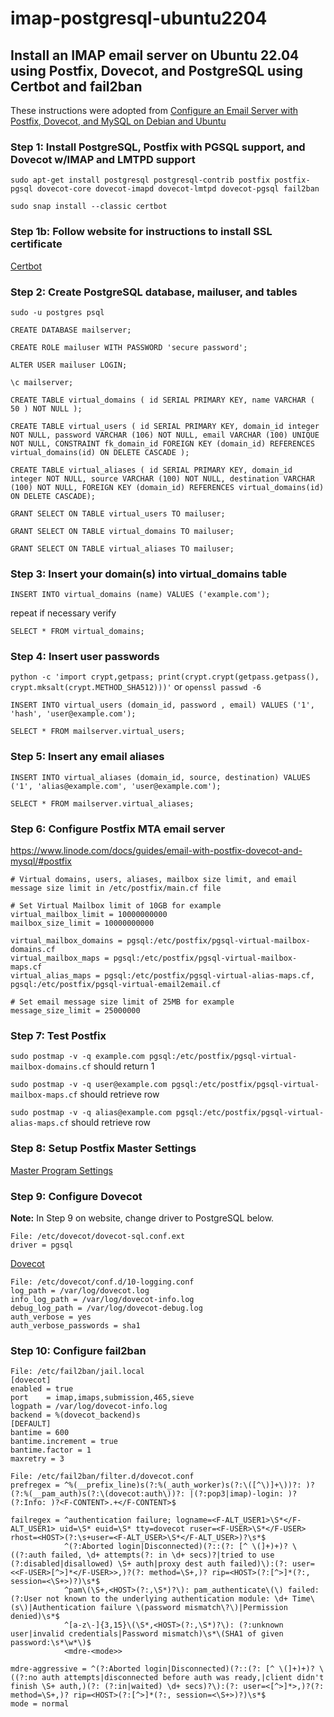 # imap-postgresql-ubuntu2204
## Install an IMAP email server on Ubuntu 22.04 using Postfix, Dovecot, and PostgreSQL using Certbot and fail2ban

These instructions were adopted from [Configure an Email Server with Postfix, Dovecot, and MySQL on Debian and Ubuntu](https://www.linode.com/docs/guides/email-with-postfix-dovecot-and-mysql/)

### Step 1: Install PostgreSQL, Postfix with PGSQL support, and Dovecot w/IMAP and LMTPD support

`sudo apt-get install postgresql postgresql-contrib postfix postfix-pgsql dovecot-core dovecot-imapd dovecot-lmtpd dovecot-pgsql fail2ban`

`sudo snap install --classic certbot`

### Step 1b: Follow website for instructions to install SSL certificate

[Certbot](https://certbot.eff.org/)

### Step 2: Create PostgreSQL database, mailuser, and tables

`sudo -u postgres psql`

`CREATE DATABASE mailserver;`

`CREATE ROLE mailuser WITH PASSWORD 'secure password';`

`ALTER USER mailuser LOGIN;`

`\c mailserver;`

`CREATE TABLE virtual_domains ( id SERIAL PRIMARY KEY, name VARCHAR ( 50 ) NOT NULL );`

`CREATE TABLE virtual_users ( id SERIAL PRIMARY KEY, domain_id integer NOT NULL, password VARCHAR (106) NOT NULL, email VARCHAR (100) UNIQUE NOT NULL, CONSTRAINT fk_domain_id FOREIGN KEY (domain_id) REFERENCES virtual_domains(id) ON DELETE CASCADE );`

`CREATE TABLE virtual_aliases ( id SERIAL PRIMARY KEY, domain_id integer NOT NULL, source VARCHAR (100) NOT NULL, destination VARCHAR (100) NOT NULL, FOREIGN KEY (domain_id) REFERENCES virtual_domains(id) ON DELETE CASCADE);`

`GRANT SELECT ON TABLE virtual_users TO mailuser;`

`GRANT SELECT ON TABLE virtual_domains TO mailuser;`

`GRANT SELECT ON TABLE virtual_aliases TO mailuser;`

### Step 3: Insert your domain(s) into virtual_domains table

`INSERT INTO virtual_domains (name) VALUES ('example.com');`

repeat if necessary
verify

`SELECT * FROM virtual_domains;`

### Step 4: Insert user passwords

`python -c 'import crypt,getpass; print(crypt.crypt(getpass.getpass(), crypt.mksalt(crypt.METHOD_SHA512)))'` or `openssl passwd -6`

`INSERT INTO virtual_users (domain_id, password , email) VALUES ('1', 'hash', 'user@example.com');`

`SELECT * FROM mailserver.virtual_users;`

### Step 5: Insert any email aliases

`INSERT INTO virtual_aliases (domain_id, source, destination) VALUES ('1', 'alias@example.com', 'user@example.com');`

`SELECT * FROM mailserver.virtual_aliases;`

### Step 6: Configure Postfix MTA email server

https://www.linode.com/docs/guides/email-with-postfix-dovecot-and-mysql/#postfix

```
# Virtual domains, users, aliases, mailbox size limit, and email message size limit in /etc/postfix/main.cf file

# Set Virtual Mailbox limit of 10GB for example
virtual_mailbox_limit = 10000000000
mailbox_size_limit = 10000000000

virtual_mailbox_domains = pgsql:/etc/postfix/pgsql-virtual-mailbox-domains.cf
virtual_mailbox_maps = pgsql:/etc/postfix/pgsql-virtual-mailbox-maps.cf
virtual_alias_maps = pgsql:/etc/postfix/pgsql-virtual-alias-maps.cf, pgsql:/etc/postfix/pgsql-virtual-email2email.cf

# Set email message size limit of 25MB for example
message_size_limit = 25000000
```

### Step 7: Test Postfix

`sudo postmap -v -q example.com pgsql:/etc/postfix/pgsql-virtual-mailbox-domains.cf`
should return 1

`sudo postmap -v -q user@example.com pgsql:/etc/postfix/pgsql-virtual-mailbox-maps.cf`
should retrieve row

`sudo postmap -v -q alias@example.com pgsql:/etc/postfix/pgsql-virtual-alias-maps.cf`
should retrieve row

### Step 8: Setup Postfix Master Settings

[Master Program Settings](https://www.linode.com/docs/guides/email-with-postfix-dovecot-and-mysql/#master-program-settings)

### Step 9: Configure Dovecot

**Note:** In Step 9 on website, change driver to PostgreSQL below.
```
File: /etc/dovecot/dovecot-sql.conf.ext
driver = pgsql
```
[Dovecot](https://www.linode.com/docs/guides/email-with-postfix-dovecot-and-mysql/#dovecot)

```
File: /etc/dovecot/conf.d/10-logging.conf
log_path = /var/log/dovecot.log
info_log_path = /var/log/dovecot-info.log
debug_log_path = /var/log/dovecot-debug.log
auth_verbose = yes
auth_verbose_passwords = sha1
```

### Step 10: Configure fail2ban
```
File: /etc/fail2ban/jail.local
[dovecot]
enabled = true
port    = imap,imaps,submission,465,sieve
logpath = /var/log/dovecot-info.log
backend = %(dovecot_backend)s
[DEFAULT]
bantime = 600
bantime.increment = true
bantime.factor = 1
maxretry = 3
```

```
File: /etc/fail2ban/filter.d/dovecot.conf
prefregex = ^%(__prefix_line)s(?:%(_auth_worker)s(?:\([^\)]+\))?: )?(?:%(__pam_auth)s(?:\(dovecot:auth\))?: |(?:pop3|imap)-login: )?(?:Info: )?<F-CONTENT>.+</F-CONTENT>$

failregex = ^authentication failure; logname=<F-ALT_USER1>\S*</F-ALT_USER1> uid=\S* euid=\S* tty=dovecot ruser=<F-USER>\S*</F-USER> rhost=<HOST>(?:\s+user=<F-ALT_USER>\S*</F-ALT_USER>)?\s*$
            ^(?:Aborted login|Disconnected)(?::(?: [^ \(]+)+)? \((?:auth failed, \d+ attempts(?: in \d+ secs)?|tried to use (?:disabled|disallowed) \S+ auth|proxy dest auth failed)\):(?: user=<<F-USER>[^>]*</F-USER>>,)?(?: method=\S+,)? rip=<HOST>(?:[^>]*(?:, session=<\S+>)?)\s*$
            ^pam\(\S+,<HOST>(?:,\S*)?\): pam_authenticate\(\) failed: (?:User not known to the underlying authentication module: \d+ Time\(s\)|Authentication failure \(password mismatch\?\)|Permission denied)\s*$
            ^[a-z\-]{3,15}\(\S*,<HOST>(?:,\S*)?\): (?:unknown user|invalid credentials|Password mismatch)\s*\(SHA1 of given password:\s*\w*\)$
            <mdre-<mode>>

mdre-aggressive = ^(?:Aborted login|Disconnected)(?::(?: [^ \(]+)+)? \((?:no auth attempts|disconnected before auth was ready,|client didn't finish \S+ auth,)(?: (?:in|waited) \d+ secs)?\):(?: user=<[^>]*>,)?(?: method=\S+,)? rip=<HOST>(?:[^>]*(?:, session=<\S+>)?)\s*$
mode = normal
```
